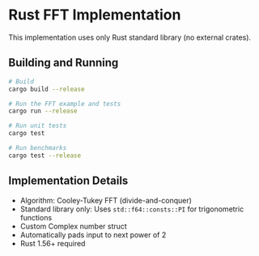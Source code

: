 # Rust FFT Implementation

This implementation uses only Rust standard library (no external crates).

## Building and Running

```bash
# Build
cargo build --release

# Run the FFT example and tests
cargo run --release

# Run unit tests
cargo test

# Run benchmarks
cargo test --release
```

## Implementation Details

- Algorithm: Cooley-Tukey FFT (divide-and-conquer)
- Standard library only: Uses `std::f64::consts::PI` for trigonometric functions
- Custom Complex number struct
- Automatically pads input to next power of 2
- Rust 1.56+ required
